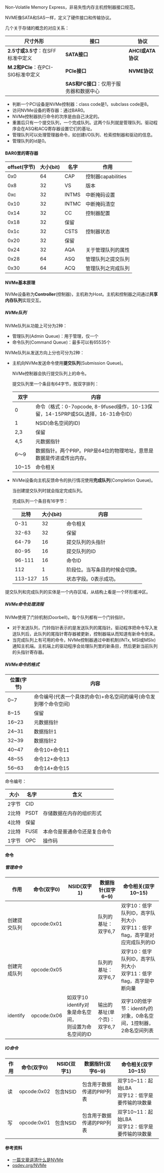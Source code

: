 
Non-Volatile Memory Express，非易失性内存主机控制器接口规范。

NVME像SATA和SAS一样，定义了硬件接口和传输协议。

几个关于存储的概念的对应关系：

| 尺寸外形                           | 接口                                    | 协议              |
| ---------------------------------- | --------------------------------------- | ----------------- |
| **2.5寸或3.5寸**：在SFF标准中定义  | **SATA接口**                            | **AHCI或ATA协议** |
| **M.2和PCIe**：在PCI-SIG标准中定义 | **PCIe接口**                            | **NVME协议**      |
|                                    | **SAS和FC接口**：仅用于服务器和数据中心 |                   |

- 判断一个PCI设备是NVMe控制器：class code是1，subclass code是8。
- 访问NVMe设备的寄存器：通过BAR0。
- NVMe控制器执行命令的次序是由自己决定的。
- 重置后只有一个提交队列，一个完成队列。这两个队列就是管理队列。驱动程序会在ASQ和ACQ寄存器设置它们的基址。
- 管理队列可以处理管理器命令，如创建I/O队列、检索控制器和驱动的信息。
- 管理队列的id是0。

#### BAR0里的寄存器

| offset(字节) | 大小(bit) | 名字  | 作用               |
| ------------ | --------- | ----- | ------------------ |
| 0x0          | 64        | CAP   | 控制器capabilities |
| 0x8          | 32        | VS    | 版本               |
| 0xc          | 32        | INTMS | 中断掩码设置       |
| 0x10         | 32        | INTMC | 中断掩码清空       |
| 0x14         | 32        | CC    | 控制器配置         |
| 0x18         | 32        | 保留  |                    |
| 0x1c         | 32        | CSTS  | 控制器状态         |
| 0x20         | 32        | 保留  |                    |
| 0x24         | 32        | AQA   | 关于管理队列的属性 |
| 0x28         | 64        | ASQ   | 管理队列之提交队列 |
| 0x30         | 64        | ACQ   | 管理队列之完成队列 |



#### NVMe基本原理

NVMe设备称为**Controller**(控制器)，主机称为Host。主机和控制器之间通过**共享内存队列**实现交互。

##### NVMe队列

NVMe队列从功能上可分为2种：

- 管理队列(Admin Queue)：用于管理，仅一个
- 命令队列(Command Queue)：最多可以有65535个

NVMe队列从发送方向上分也可分为2种：

- 主机向NVMe发送命令使用**提交队列**(Submission Queue)。

  NVMe控制器会执行提交队列上的命令。

  提交队列里一个条目有64字节，按双字排列：

  | 双字  | 内容                                                         |
  | ----- | ------------------------------------------------------------ |
  | 0     | 命令（格式：0-7opcode, 8-9fused操作，10-13保留，14-15PRP或SGL选择，16-31命令ID） |
  | 1     | NSID(命名空间的ID)                                           |
  | 2,3   | 保留                                                         |
  | 4,5   | 元数据指针                                                   |
  | 6～9  | 数据指针。两个PRP。PRP是64位的物理地址，意思是数据是传进或传出内存。 |
  | 10~15 | 命令相关                                                     |

- NVMe设备向主机反馈命令的执行情况使用**完成队列**(Completion Queue)。

  当创建提交队列时就会指定完成队列。

  完成队列一个条目有16字节：

  | 比特    | 大小(bit) | 内容                           |
  | ------- | --------- | ------------------------------ |
  | 0-31    | 32        | 命令相关                       |
  | 32-63   | 32        | 保留                           |
  | 64-79   | 16        | 提交队列的头指针               |
  | 80-95   | 16        | 提交队列的ID                   |
  | 96-111  | 16        | 命令ID                         |
  | 112     | 1         | 阶段位。当写条目的时候会切换。 |
  | 113-127 | 15        | 状态字段。0表示成功。          |

  

提交队列和完成队列的实体是一个内存区域，从结构上看是一个环形缓冲区。

##### NVMe命令处理流程

NVMe使用了门铃机制(Doorbell)。每个队列都有一个门铃指针。

- 对于发送队列，门铃指针表示的是发送队列的尾指针。驱动程序把命令写入发送队列后，此队列的尾指针寄存器被更新，控制器端从而知道有新命令到来。
- 当完成队列上有可用的命令，NVMe控制器通过中断机制(INTx, MSI或MSIx)通知主机端。主机端上的驱动程序会处理队列里的新条目，然后更新当前队列的头指针寄存器。

##### NVMe命令的格式

| 位置(字节) | 内容                                                         |
| ---------- | ------------------------------------------------------------ |
| 0~7        | 命令编号(代表一个具体的命令)+命名空间的编号(命令发到哪个命令空间) |
| 8~15       | 保留                                                         |
| 16~23      | 元数据指针                                                   |
| 24~31      | 数据指针1                                                    |
| 32~39      | 数据指针2                                                    |
| 40~47      | 命令10+命令11                                                |
| 48~55      | 命令12+命令13                                                |
| 56~63      | 命令14+命令15                                                |

命令编号：

| 大小  | 名字 | 含义                         |
| ----- | ---- | ---------------------------- |
| 2字节 | CID  |                              |
| 2比特 | PSDT | 存储数据在内存的组织形式     |
| 4比特 | 保留 |                              |
| 2比特 | FUSE | 本命令是普通命令还是复合命令 |
| 1字节 | OPC  | 操作码                       |

#### 命令

##### 管理命令

| 作用         | 命令(双字0) | NSID(双字1)                                               | 数据指针(双字6~9)           | 命令相关(双字10~15)                                          |
| ------------ | ----------- | --------------------------------------------------------- | --------------------------- | ------------------------------------------------------------ |
| 创建提交队列 | opcode:0x01 |                                                           | 队列的基址：双字6,7         | 双字10：低字队列ID，高字队列大小<br>双字11：低字flag，高字是对应完成队列的ID |
| 创建完成队列 | opcode:0x05 |                                                           | 队列的基址：双字6,7         | 双字10：低字队列ID，高字队列大小<br/>双字11：低字flag，高字是中断向量 |
| identify     | opcode:0x06 | 如双字10 identify对象是命名空间，<br>则设置为命名空间的ID | 输出的基址(单个页)：双字6,7 | 双字10的低字节：identify的对象，0命名空间，1控制器，2命名空间列表 |

##### IO命令

| 作用 | 命令(双字0) | NSID(双字1) | 数据指针(双字6~9)         | 命令相关(双字10~15)                                 |
| ---- | ----------- | ----------- | ------------------------- | --------------------------------------------------- |
| 读   | opcode:0x02 | 包含NSID    | 包含用于数据传递的PRP列表 | 双字10~11：起始LBA<br>双字12：低字是要传输的块数量  |
| 写   | opcode:0x01 | 包含NSID    | 包含用于数据传递的PRP列表 | 双字10~11：起始LBA<br/>双字12：低字是要传输的块数量 |

#### 参考资料

- [一篇文章讲清什么是NVMe](https://zhuanlan.zhihu.com/p/71932170)
- [osdev.org/NVMe](https://wiki.osdev.org/NVMe)
